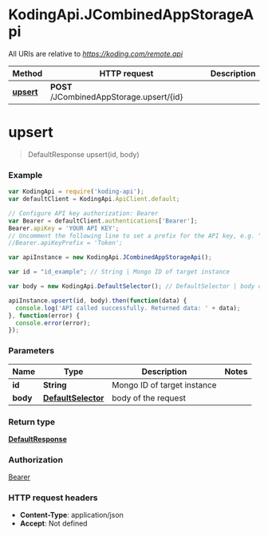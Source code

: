 # KodingApi.JCombinedAppStorageApi

All URIs are relative to *https://koding.com/remote.api*

Method | HTTP request | Description
------------- | ------------- | -------------
[**upsert**](JCombinedAppStorageApi.md#upsert) | **POST** /JCombinedAppStorage.upsert/{id} | 


<a name="upsert"></a>
# **upsert**
> DefaultResponse upsert(id, body)





### Example
```javascript
var KodingApi = require('koding-api');
var defaultClient = KodingApi.ApiClient.default;

// Configure API key authorization: Bearer
var Bearer = defaultClient.authentications['Bearer'];
Bearer.apiKey = 'YOUR API KEY';
// Uncomment the following line to set a prefix for the API key, e.g. "Token" (defaults to null)
//Bearer.apiKeyPrefix = 'Token';

var apiInstance = new KodingApi.JCombinedAppStorageApi();

var id = "id_example"; // String | Mongo ID of target instance

var body = new KodingApi.DefaultSelector(); // DefaultSelector | body of the request

apiInstance.upsert(id, body).then(function(data) {
  console.log('API called successfully. Returned data: ' + data);
}, function(error) {
  console.error(error);
});

```

### Parameters

Name | Type | Description  | Notes
------------- | ------------- | ------------- | -------------
 **id** | **String**| Mongo ID of target instance | 
 **body** | [**DefaultSelector**](DefaultSelector.md)| body of the request | 

### Return type

[**DefaultResponse**](DefaultResponse.md)

### Authorization

[Bearer](../README.md#Bearer)

### HTTP request headers

 - **Content-Type**: application/json
 - **Accept**: Not defined

